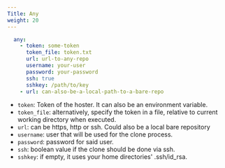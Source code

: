 ```yaml
---
Title: Any
weight: 20
---
```


```yaml
  any:
    - token: some-token
      token_file: token.txt
      url: url-to-any-repo 
      username: your-user 
      password: your-password
      ssh: true 
      sshkey: /path/to/key
    - url: can-also-be-a-local-path-to-a-bare-repo
```
- `token`: Token of the hoster. It can also be an environment variable.
- `token_file`: alternatively, specify the token in a file, relative to current working directory when executed.
- `url`: can be https, http or ssh. Could also be a local bare repository
- `username`: user that will be used for the clone process.
- `password`: password for said user.
- `ssh`: boolean value if the clone should be done via ssh.
- `sshkey`: if empty, it uses your home directories' .ssh/id_rsa.